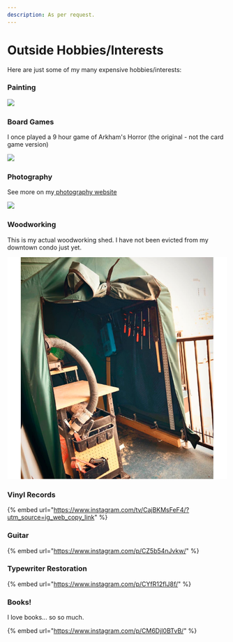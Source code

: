 ```yaml
---
description: As per request.
---
```


# Outside Hobbies/Interests

Here are just some of my many expensive hobbies/interests:

### Painting

![](../.gitbook/assets/IMG\_2818.PNG)

### Board Games

I once played a 9 hour game of Arkham's Horror (the original - not the card game version)

![](../.gitbook/assets/ArkhamHorror\_BoardGame.jpeg)

### Photography

See more on my[ photography website](https://ria.photography/)

![](../.gitbook/assets/472577bc\_original.jpeg)

### Woodworking

This is my actual woodworking shed. I have not been evicted from my downtown condo just yet.

![](<../.gitbook/assets/Screen Shot 2022-07-07 at 11.38.13 AM.png>)



### Vinyl Records

{% embed url="https://www.instagram.com/tv/CajBKMsFeF4/?utm_source=ig_web_copy_link" %}

### Guitar

{% embed url="https://www.instagram.com/p/CZ5b54nJvkw/" %}

### Typewriter Restoration

{% embed url="https://www.instagram.com/p/CYfR12flJ8f/" %}

### Books!

I love books... so so much.

{% embed url="https://www.instagram.com/p/CM6DjI0BTvB/" %}






